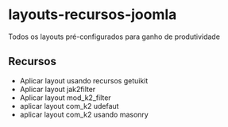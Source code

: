 # layouts-recursos-joomla
Todos os layouts pré-configurados para ganho de produtividade

## Recursos

* Aplicar layout usando recursos getuikit
* Aplicar layout jak2filter
* Aplicar layout mod_k2_filter
* aplicar layout com_k2 udefaut
* aplicar layout com_k2 usando masonry
